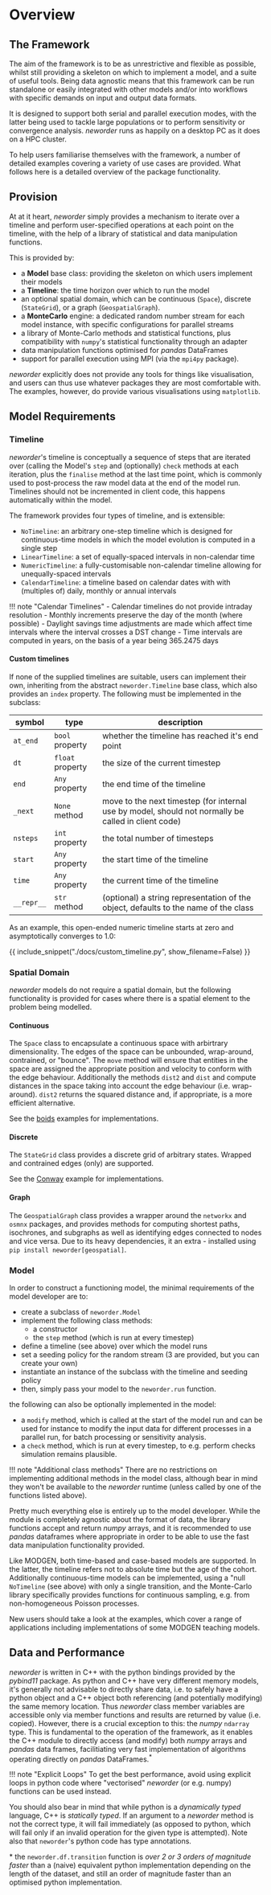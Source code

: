 # Overview

## The Framework

The aim of the framework is to be as unrestrictive and flexible as possible, whilst still providing a skeleton on which to implement a model, and a suite of useful tools. Being data agnostic means that this framework can be run standalone or easily integrated with other models and/or into workflows with specific demands on input and output data formats.

It is designed to support both serial and parallel execution modes, with the latter being used to tackle large populations or to perform sensitivity or convergence analysis. *neworder* runs as happily on a desktop PC as it does on a HPC cluster.

To help users familiarise themselves with the framework, a number of detailed examples covering a variety of use cases are provided. What follows here is a detailed overview of the package functionality.

## Provision

At at it heart, *neworder* simply provides a mechanism to iterate over a timeline and perform user-specified operations at each point on the timeline, with the help of a library of statistical and data manipulation functions.

This is provided by:

- a **Model** base class: providing the skeleton on which users implement their models
- a **Timeline**: the time horizon over which to run the model
- an optional spatial domain, which can be continuous (`Space`), discrete (`StateGrid`), or a graph (`GeospatialGraph`).
- a **MonteCarlo** engine: a dedicated random number stream for each model instance, with specific configurations for parallel streams
- a library of Monte-Carlo methods and statistical functions, plus compatibility with `numpy`'s statistical functionality through an adapter
- data manipulation functions optimised for *pandas* DataFrames
- support for parallel execution using MPI (via the `mpi4py` package).

*neworder* explicitly does not provide any tools for things like visualisation, and users can thus use whatever packages they are most comfortable with. The examples, however, do provide various visualisations using `matplotlib`.

## Model Requirements

### Timeline

*neworder*'s timeline is conceptually a sequence of steps that are iterated over (calling the Model's `step` and (optionally) `check` methods at each iteration, plus the `finalise` method at the last time point, which is commonly used to post-process the raw model data at the end of the model run. Timelines should not be incremented in client code, this happens automatically within the model.

The framework provides four types of timeline, and is extensible:

- `NoTimeline`: an arbitrary one-step timeline which is designed for continuous-time models in which the model evolution is computed in a single step
- `LinearTimeline`: a set of equally-spaced intervals in non-calendar time
- `NumericTimeline`: a fully-customisable non-calendar timeline allowing for unequally-spaced intervals
- `CalendarTimeline`: a timeline based on calendar dates with with (multiples of) daily, monthly or annual intervals

!!! note "Calendar Timelines"
    - Calendar timelines do not provide intraday resolution
    - Monthly increments preserve the day of the month (where possible)
    - Daylight savings time adjustments are made which affect time intervals where the interval crosses a DST change
    - Time intervals are computed in years, on the basis of a year being 365.2475 days

#### Custom timelines

If none of the supplied timelines are suitable, users can implement their own, inheriting from the abstract `neworder.Timeline` base class, which also provides an `index` property. The following must be implemented in the subclass:

symbol     | type              | description
-----------|-------------------|---
`at_end`   | `bool` property   | whether the timeline has reached it's end point
`dt`       | `float` property  | the size of the current timestep
`end`      | `Any` property    | the end time of the timeline
`_next`    | `None` method     | move to the next timestep (for internal use by model, should not normally be called in client code)
`nsteps`   | `int` property    | the total number of timesteps
`start`    | `Any` property    | the start time of the timeline
`time`     | `Any` property    | the current time of the timeline
`__repr__` | `str` method      | (optional) a string representation of the object, defaults to the name of the class

As an example, this open-ended numeric timeline starts at zero and asymptotically converges to 1.0:

{{ include_snippet("./docs/custom_timeline.py", show_filename=False) }}

### Spatial Domain

*neworder* models do not require a spatial domain, but the following functionality is provided for cases where there is a spatial element to the problem being modelled.

#### Continuous

The `Space` class to encapsulate a continuous space with arbirtrary dimensionality. The edges of the space can be unbounded, wrap-around, contrained, or "bounce". The `move` method will ensure that entities in the space are assigned the appropriate position and velocity to conform with the edge behaviour. Additionally the methods `dist2` and `dist` and compute distances in the space taking into account the edge behaviour (i.e. wrap-around). `dist2` returns the squared distance and, if appropriate, is a more efficient alternative.

See the [boids](examples/boids.md) examples for implementations.

#### Discrete

The `StateGrid` class provides a discrete grid of arbitrary states. Wrapped and contrained edges (only) are supported.

See the [Conway](examples/conway.md) example for implementations.

#### Graph

The `GeospatialGraph` class provides a wrapper around the `networkx` and `osmnx` packages, and provides methods for computing shortest paths, isochrones, and subgraphs as well as identifying edges connected to nodes and vice versa. Due to its heavy dependencies, it an extra - installed using `pip install neworder[geospatial]`.

### Model

In order to construct a functioning model, the minimal requirements of the model developer are to:

- create a subclass of `neworder.Model`
- implement the following class methods:
    - a constructor
    - the `step` method (which is run at every timestep)
- define a timeline (see above) over which the model runs
- set a seeding policy for the random stream (3 are provided, but you can create your own)
- instantiate an instance of the subclass with the timeline and seeding policy
- then, simply pass your model to the `neworder.run` function.

the following can also be optionally implemented in the model:

- a `modify` method, which is called at the start of the model run and can be used for instance to modify the input data for different processes in a parallel run, for batch processing or sensitivity analysis.
- a `check` method, which is run at every timestep, to e.g. perform checks simulation remains plausible.

!!! note "Additional class methods"
    There are no restrictions on implementing additional methods in the model class, although bear in mind they won't be available to the *neworder* runtime (unless called by one of the functions listed above).

Pretty much everything else is entirely up to the model developer. While the module is completely agnostic about the format of data, the library functions accept and return *numpy* arrays, and it is recommended to use *pandas* dataframes where appropriate in order to be able to use the fast data manipulation functionality provided.

Like MODGEN, both time-based and case-based models are supported. In the latter, the timeline refers not to absolute time but the age of the cohort. Additionally continuous-time models can be implemented, using a "null `NoTimeline` (see above) with only a single transition, and the Monte-Carlo library specifically provides functions for continuous sampling, e.g. from non-homogeneous Poisson processes.

New users should take a look at the examples, which cover a range of applications including implementations of some MODGEN teaching models.

## Data and Performance

*neworder* is written in C++ with the python bindings provided by the *pybind11* package. As python and C++ have very different memory models, it's generally not advisable to directly share data, i.e. to safely have a python object and a C++ object both referencing (and potentially modifying) the same memory location. Thus *neworder* class member variables are accessible only via member functions and results are returned by value (i.e. copied). However, there is a crucial exception to this: the *numpy* `ndarray` type. This is fundamental to the operation of the framework, as it enables the C++ module to directly access (and modify) both *numpy* arrays and *pandas* data frames, facilitiating very fast implementation of algorithms operating directly on *pandas* DataFrames.<sup>*</sup>

!!! note "Explicit Loops"
    To get the best performance, avoid using explicit loops in python code where "vectorised" *neworder* (or e.g. numpy) functions can be used instead.

You should also bear in mind that while python is a *dynamically typed* language, C++ is *statically typed*. If an argument to a *neworder* method is not the correct type, it will fail immediately (as opposed to python, which will fail only if an invalid operation for the given type is attempted). Note also that `neworder`'s python code has type annotations.

&ast; the `neworder.df.transition` function is *over 2 or 3 orders of magnitude faster* than a (naive) equivalent python implementation depending on the length of the dataset, and still an order of magnitude faster than an optimised python implementation.
